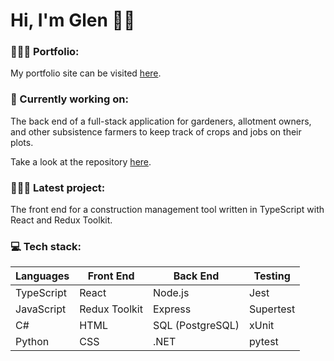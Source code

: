 # Hi, I'm Glen 👋🏼

### 🙎🏽‍♂️ Portfolio:

My portfolio site can be visited [here](https://glen-pearse.netlify.app/).

### 🌱 Currently working on:

The back end of a full-stack application for gardeners, allotment owners, and other subsistence farmers to keep track of crops and jobs on their plots.

Take a look at the repository [here](https://github.com/gcpearse/agriculture-back-end).

### 👨🏽‍💻 Latest project:

The front end for a construction management tool written in TypeScript with React and Redux Toolkit.

### 💻 Tech stack:

|Languages|Front End|Back End|Testing|
|---|---|---|---|
|TypeScript|React|Node.js|Jest|
|JavaScript|Redux Toolkit|Express|Supertest|
|C#|HTML|SQL (PostgreSQL)|xUnit|
|Python|CSS|.NET|pytest|

<!---
gcpearse/gcpearse is a ✨ special ✨ repository because its `README.md` (this file) appears on your GitHub profile.
You can click the Preview link to take a look at your changes.
--->
